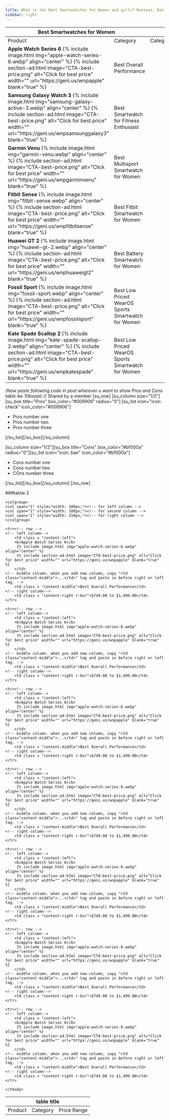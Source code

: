 ```yaml
---
title: What is the Best Smartwatches for Women and girls? Reviews, Ratings & Buying Guide
sidebar: right
---
```

<div class = "scroll">
 <table>
   <tr>
     <th colspan = "2" class = "top">
       Best Smartwatches for Women
     </th>
   </tr>
   <colgroup>
   <col span="1" style="width: 30%;">
   <col span="1" style="width: 30%;">
   <col span="1" style="width: 40%;">
   </colgroup>
   <tbody>
   <tr>
     <td class = "left">
       Product
     </td>
     <td class = "right r-bor">
       Category
     </td>
     <td class = "right r-bor">
       Category
     </td>
   </tr>
   <tr>
     <td class = "content-left">
     <b>Apple Watch Series 6</b>
      {% include image.html img="apple-watch-series-6.webp" align="center" %}
      {% include section-ad.html image="CTA-best-price.png" alt="Click for best price" width="" url="https://geni.us/wnpapple" blank="true" %}
     </td>
     <td class = "content-right r-bor">
       Best Overall Performance
     </td>
   </tr>
   <tr>
     <td class = "content-left">
       <b>Samsung Galaxy Watch 3</b>
       {% include image.html img="samsung-galaxy-active-3.webp" align="center" %}
       {% include section-ad.html image="CTA-best-price.png" alt="Click for best price" width="" url="https://geni.us/wnpsamsunggalaxy3" blank="true" %}
     </td>
     <td class = "content-right r-bor">
     Best Smartwatch for Fitness Enthusiast
     </td>
   </tr>
   <tr>
     <td class = "content-left">
       <b>Garmin Venu</b>
       {% include image.html img="garmin-venu.webp" align="center" %}
       {% include section-ad.html image="CTA-best-price.png" alt="Click for best price" width="" url="https://geni.us/wnpgarminvenu" blank="true" %}
     </td>
     <td class = "content-right r-bor">
       Best Multisport Smartwatch for Women
     </td>
   </tr>
   <tr>
     <td class = "content-left">
       <b>Fitbit Sense</b>
       {% include image.html img="fitbit-sense.webp" align="center" %}
       {% include section-ad.html image="CTA-best-price.png" alt="Click for best price" width="" url="https://geni.us/wnpfitbitsense" blank="true" %}
     </td>
     <td class = "content-right r-bor">
       Best Fitbit Smartwatch for Women
     </td>
   </tr>
   <tr>
     <td class = "content-left">
       <b>Huawei GT 2</b>
       {% include image.html img="huawei-gt-2.webp" align="center" %}
         {% include section-ad.html image="CTA-best-price.png" alt="Click for best price" width="" url="https://geni.us/wnphuaweigt2" blank="true" %}
     </td>
     <td class = "content-right r-bor">
       Best Battery Smartwatch for Women
     </td>
   </tr>
   <tr>
     <td class = "content-left">
       <b>Fossil Sport</b>
       {% include image.html img="fossil-sport.webp" align="center" %}
       {% include section-ad.html image="CTA-best-price.png" alt="Click for best price" width="" url="https://geni.us/wnpfossilsport" blank="true" %}
     </td>
     <td class = "content-right r-bor">
       Best Low Priced WearOS Sports Smartwatch for Women
     </td>
   </tr>
   <tr>
     <td class = "content-left">
       <b>Kate Spade Scallop 2</b>
       {% include image.html img="kate-spade-scallop-2.webp" align="center" %}
       {% include section-ad.html image="CTA-best-price.png" alt="Click for best price" width="" url="https://geni.us/wnpkatespade" blank="true" %}
     </td>
     <td class = "content-right r-bor">
       Best Low Priced WearOS Sports Smartwatch for Women
     </td>
   </tr>
   </tbody>
 </table>
 </div>


 /*Now paste following code in post wherever u want to show Pros and Cons table ike 10beast*/
 // Shared by a member
 [su_row]
 [su_column size="1/2"][su_box title="Pros" box_color="#009906" radius="0"]
 [su_list icon="icon: check" icon_color="#009906"]
 <ul>
  	<li>Pros number one</li>
  	<li>Pros number two</li>
  	<li>Pros number three</li>
 </ul>
 [/su_list][/su_box][/su_column]

 [su_column size="1/2"][su_box title="Cons" box_color="#bf000a" radius="0"][su_list icon="icon: ban" icon_color="#bf000a"]
 <ul>
  	<li>Cons number one</li>
  	<li>Cons number two</li>
  	<li>COns number three</li>
 </ul>
 [/su_list][/su_box][/su_column]
 [/su_row]



###tablw 2
<!-- read all the comment. it will help you to add column your self-->
<div><!-- scroll class is for the scroll bar and the scroll effect. if don't want this feature, remove the "class = "scroll. css and find .scroll. there also have some comments how you remove scroll."" -->
<table>
    <tr><!-- this is the row for title of your table. i is a single column.read the second comment -->
        <th colspan = "3" class = "top">table title</th>
        <!-- when you add extra column you have to change colspan here. like you can see colspan = 3 here because there have 3 column. when you and one more column colspan will be 4. on last table where there is 2 column calspan was 2 -->
    </tr>

    <colgroup>
    <col span="1" style="width: 100px;"><!-- for left column -->
    <col span="1" style="width: 100px;"><!-- for second column -->
    <col span="1" style="width: 150px;"><!-- for right column -->
    </colgroup>
  <!-- i change the measurement to px from %. so that you can change the width freely. you can also follow  the next comment  method. also read the next comment. i mention there how you add extra column  -->

  <!-- this is for the width of column. you can change the size of column from here. total width will be 100%. like here 30%+ 30%+ 40%= 100%. you can change the width of column as you want. when you want to add a extra column copy "<col span="1" style="width: %;">" and past in middel of <colgroup></colgroup>. put <col "span="1" style="width: %;">" before the laft <col>. by this you can create a new column before the last column. -->


  <tbody>
    <tr><!-- this row is for the title of column -->
        <td class = "left">Product</td><!--left column of title-->
        <td class = "middle">Category</td><!-- middle column of title. when you add new column copy the  "<td  class="middle">...</td>" tag and past in before right or left tag. read next comments  -->
        <td class = "right r-bor">Price Range</td>
    </tr>


<!--
    <tr><!-- this is the 2nd row which is one is occupied all the column. when you add a new column change the colspan like i say in 2nd commemt.read next comment.
        <td class = "row3 r-bor" colspan="3">orange line</td>
    </tr>
-->


    <tr><!-- row -->
    <!-- left column-->
        <td class = "content-left">
        <b>Apple Watch Series 6</b>
         {% include image.html img="apple-watch-series-6.webp" align="center" %}
         {% include section-ad.html image="CTA-best-price.png" alt="Click for best price" width="" url="https://geni.us/wnpapple" blank="true" %}
        </td>
    <!-- middle column. when you add new column, copy "<td  class="content-middle">...</td>" tag and paste in before right or left tag. -->
        <td class = "content-middle">Best Overall Performance</td>
    <!-- right column-->
        <td class = "content-right r-bor">$749.00 to $1,499.00</td>
    </tr>

    <tr><!-- row -->
    <!-- left column-->
        <td class = "content-left">
        <b>Apple Watch Series 6</b>
         {% include image.html img="apple-watch-series-6.webp" align="center" %}
         {% include section-ad.html image="CTA-best-price.png" alt="Click for best price" width="" url="https://geni.us/wnpapple" blank="true" %}
        </td>
    <!-- middle column. when you add new column, copy "<td  class="content-middle">...</td>" tag and paste in before right or left tag. -->
        <td class = "content-middle">Best Overall Performance</td>
    <!-- right column-->
        <td class = "content-right r-bor">$749.00 to $1,499.00</td>
    </tr>

    <tr><!-- row -->
    <!-- left column-->
        <td class = "content-left">
        <b>Apple Watch Series 6</b>
         {% include image.html img="apple-watch-series-6.webp" align="center" %}
         {% include section-ad.html image="CTA-best-price.png" alt="Click for best price" width="" url="https://geni.us/wnpapple" blank="true" %}
        </td>
    <!-- middle column. when you add new column, copy "<td  class="content-middle">...</td>" tag and paste in before right or left tag. -->
        <td class = "content-middle">Best Overall Performance</td>
    <!-- right column-->
        <td class = "content-right r-bor">$749.00 to $1,499.00</td>
    </tr>

    <tr><!-- row -->
    <!-- left column-->
        <td class = "content-left">
        <b>Apple Watch Series 6</b>
         {% include image.html img="apple-watch-series-6.webp" align="center" %}
         {% include section-ad.html image="CTA-best-price.png" alt="Click for best price" width="" url="https://geni.us/wnpapple" blank="true" %}
        </td>
    <!-- middle column. when you add new column, copy "<td  class="content-middle">...</td>" tag and paste in before right or left tag. -->
        <td class = "content-middle">Best Overall Performance</td>
    <!-- right column-->
        <td class = "content-right r-bor">$749.00 to $1,499.00</td>
    </tr>

    <tr><!-- row -->
    <!-- left column-->
        <td class = "content-left">
        <b>Apple Watch Series 6</b>
         {% include image.html img="apple-watch-series-6.webp" align="center" %}
         {% include section-ad.html image="CTA-best-price.png" alt="Click for best price" width="" url="https://geni.us/wnpapple" blank="true" %}
        </td>
    <!-- middle column. when you add new column, copy "<td  class="content-middle">...</td>" tag and paste in before right or left tag. -->
        <td class = "content-middle">Best Overall Performance</td>
    <!-- right column-->
        <td class = "content-right r-bor">$749.00 to $1,499.00</td>
    </tr>

    <tr><!-- row -->
    <!-- left column-->
        <td class = "content-left">
        <b>Apple Watch Series 6</b>
         {% include image.html img="apple-watch-series-6.webp" align="center" %}
         {% include section-ad.html image="CTA-best-price.png" alt="Click for best price" width="" url="https://geni.us/wnpapple" blank="true" %}
        </td>
    <!-- middle column. when you add new column, copy "<td  class="content-middle">...</td>" tag and paste in before right or left tag. -->
        <td class = "content-middle">Best Overall Performance</td>
    <!-- right column-->
        <td class = "content-right r-bor">$749.00 to $1,499.00</td>
    </tr>

    <tr><!-- row -->
    <!-- left column-->
        <td class = "content-left">
        <b>Apple Watch Series 6</b>
         {% include image.html img="apple-watch-series-6.webp" align="center" %}
         {% include section-ad.html image="CTA-best-price.png" alt="Click for best price" width="" url="https://geni.us/wnpapple" blank="true" %}
        </td>
    <!-- middle column. when you add new column, copy "<td  class="content-middle">...</td>" tag and paste in before right or left tag. -->
        <td class = "content-middle">Best Overall Performance</td>
    <!-- right column-->
        <td class = "content-right r-bor">$749.00 to $1,499.00</td>
    </tr>

    </tbody>
</table>
</div>
